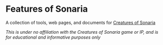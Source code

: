 # Features of Sonaria
 A collection of tools, web pages, and documents for [Creatures of Sonaria](https://www.roblox.com/games/5233782396/Creatures-of-Sonaria)

*This is under no affiliation with the Creatures of Sonaria game or IP, and is for educational and informative purposes only*
